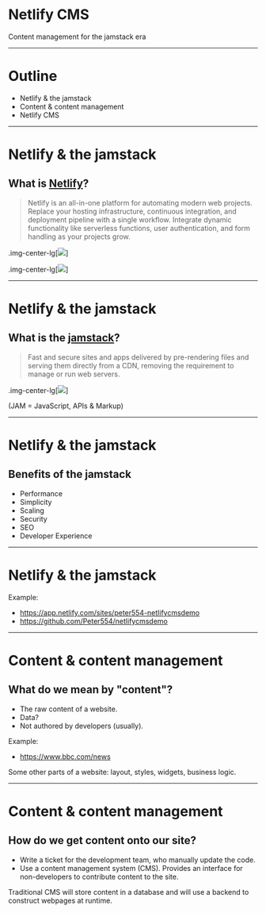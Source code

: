 # Netlify CMS

Content management for the jamstack era

---

# Outline

- Netlify & the jamstack
- Content & content management
- Netlify CMS

---

# Netlify & the jamstack

## What is [Netlify](https://www.netlify.com/)?

> Netlify is an all-in-one platform for automating modern web projects. Replace your hosting infrastructure, continuous integration, and deployment pipeline with a single workflow. Integrate dynamic functionality like serverless functions, user authentication, and form handling as your projects grow.

.img-center-lg[![](/media/netlify-workflow.png)]

.img-center-lg[![](/media/netlify-extras.png)]

---

# Netlify & the jamstack

## What is the [jamstack](https://jamstack.org/)?

> Fast and secure sites and apps delivered by pre-rendering files and serving them directly from a CDN, removing the requirement to manage or run web servers.

.img-center-lg[![](/media/jamstack.png)]

(JAM = JavaScript, APIs & Markup)

---

# Netlify & the jamstack

## Benefits of the jamstack

- Performance
- Simplicity
- Scaling
- Security
- SEO
- Developer Experience

---

# Netlify & the jamstack

Example:

- https://app.netlify.com/sites/peter554-netlifycmsdemo
- https://github.com/Peter554/netlifycmsdemo

---

# Content & content management

## What do we mean by "content"?

- The raw content of a website.
- Data?
- Not authored by developers (usually).

Example:

- https://www.bbc.com/news

Some other parts of a website: layout, styles, widgets, business logic.

---

# Content & content management

## How do we get content onto our site?

- Write a ticket for the development team, who manually update the code.
- Use a content management system (CMS). Provides an interface for non-developers to contribute content to the site.

Traditional CMS will store content in a database and will use a backend to construct webpages at runtime.

